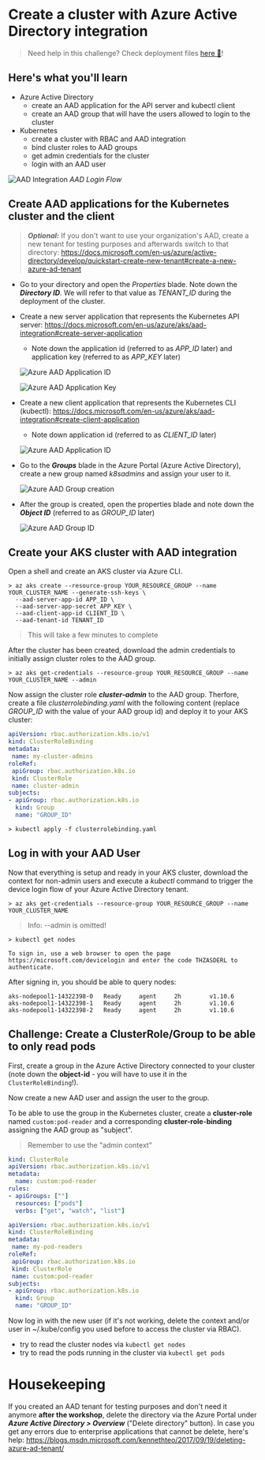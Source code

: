 # Create a cluster with Azure Active Directory integration #

> Need help in this challenge? Check deployment files [here :blue_book:](hints/yaml/challenge-aad)!

## Here's what you'll learn ##

- Azure Active Directory
  - create an AAD application for the API server and kubectl client
  - create an AAD group that will have the users allowed to login to the cluster
- Kubernetes
  - create a cluster with RBAC and AAD integration
  - bind cluster roles to AAD groups
  - get admin credentials for the cluster
  - login with an AAD user

![AAD Integration](/img/aad_k8s.png)
*AAD Login Flow*

## Create AAD applications for the Kubernetes cluster and the client ##

> ***Optional:*** If you don't want to use your organization's AAD, create a new tenant for testing purposes and afterwards switch to that directory: <https://docs.microsoft.com/en-us/azure/active-directory/develop/quickstart-create-new-tenant#create-a-new-azure-ad-tenant>

- Go to your directory and open the *Properties* blade. Note down the ***Directory ID***. We will refer to that value as *TENANT_ID* during the deployment of the cluster.

- Create a new server application that represents the Kubernetes API server: <https://docs.microsoft.com/en-us/azure/aks/aad-integration#create-server-application>
  - Note down the application id (referred to as *APP_ID* later) and application key (referred to as *APP_KEY* later)
  
   ![Azure AAD Application ID](img/application-id.png)

   ![Azure AAD Application Key](img/application-key.png)

- Create a new client application that represents the Kubernetes CLI (kubectl): <https://docs.microsoft.com/en-us/azure/aks/aad-integration#create-client-application>
  - Note down application id (referred to as *CLIENT_ID* later)

   ![Azure AAD Application ID](img/application-id-client.png)
   
- Go to the ***Groups*** blade in the Azure Portal (Azure Active Directory), create a new group named *k8sadmins* and assign your user to it.

   ![Azure AAD Group creation](img/k8sadmin-group.png)

- After the group is created, open the properties blade and note down the ***Object ID*** (referred to as *GROUP_ID* later)

   ![Azure AAD Group ID](img/k8sadmin-group-id.png)

## Create your AKS cluster with AAD integration ##

Open a shell and create an AKS cluster via Azure CLI.

```Shell
> az aks create --resource-group YOUR_RESOURCE_GROUP --name YOUR_CLUSTER_NAME --generate-ssh-keys \
  --aad-server-app-id APP_ID \
  --aad-server-app-secret APP_KEY \
  --aad-client-app-id CLIENT_ID \
  --aad-tenant-id TENANT_ID
```

> This will take a few minutes to complete

After the cluster has been created, download the admin credentials to initially assign cluster roles to the AAD group.

```Shell
> az aks get-credentials --resource-group YOUR_RESOURCE_GROUP --name YOUR_CLUSTER_NAME --admin
```

Now assign the cluster role ***cluster-admin*** to the AAD group. Therfore, create a file *clusterrolebinding.yaml* with the following content (replace *GROUP_ID* with the value of your AAD group id) and deploy it to your AKS cluster:

```YAML
apiVersion: rbac.authorization.k8s.io/v1
kind: ClusterRoleBinding
metadata:
 name: my-cluster-admins
roleRef:
 apiGroup: rbac.authorization.k8s.io
 kind: ClusterRole
 name: cluster-admin
subjects:
- apiGroup: rbac.authorization.k8s.io
  kind: Group
  name: "GROUP_ID"
```

```Shell
> kubectl apply -f clusterrolebinding.yaml
```

## Log in with your AAD User ##

Now that everything is setup and ready in your AKS cluster, download the context for non-admin users and execute a *kubectl* command to trigger the device login flow of your Azure Active Directory tenant.

```Shell
> az aks get-credentials --resource-group YOUR_RESOURCE_GROUP --name YOUR_CLUSTER_NAME
```

> Info: --admin is omitted!

```Shell
> kubectl get nodes

To sign in, use a web browser to open the page https://microsoft.com/devicelogin and enter the code THZASDERL to authenticate.
```
After signing in, you should be able to query nodes:

```Shell
aks-nodepool1-14322398-0   Ready     agent     2h        v1.10.6
aks-nodepool1-14322398-1   Ready     agent     2h        v1.10.6
aks-nodepool1-14322398-2   Ready     agent     2h        v1.10.6
```

## Challenge: Create a ClusterRole/Group to be able to only read pods ##

First, create a group in the Azure Active Directory connected to your cluster (note down the **object-id** - you will have to use it in the `ClusterRoleBinding`!).

Now create a new AAD user and assign the user to the group.

To be able to use the group in the Kubernetes cluster, create a **cluster-role** named `custom:pod-reader` and a corresponding **cluster-role-binding** assigning the AAD group as "subject".

> Remember to use the "admin context"

```yaml
kind: ClusterRole
apiVersion: rbac.authorization.k8s.io/v1
metadata:
  name: custom:pod-reader
rules:
- apiGroups: [""]
  resources: ["pods"]
  verbs: ["get", "watch", "list"]
```

```yaml
apiVersion: rbac.authorization.k8s.io/v1
kind: ClusterRoleBinding
metadata:
 name: my-pod-readers
roleRef:
 apiGroup: rbac.authorization.k8s.io
 kind: ClusterRole
 name: custom:pod-reader
subjects:
- apiGroup: rbac.authorization.k8s.io
  kind: Group
  name: "GROUP_ID"
```

Now log in with the new user (if it's not working, delete the context and/or user in ~/.kube/config you used before to access the cluster via RBAC).
- try to read the cluster nodes via `kubectl get nodes`
- try to read the pods running in the cluster via `kubectl get pods`

# Housekeeping #

If you created an AAD tenant for testing purposes and don't need it anymore **after the workshop**, delete the directory via the Azure Portal under ***Azure Active Directory > Overview*** ("Delete directory" button).
In case you get any errors due to enterprise applications that cannot be delete, here's help: <https://blogs.msdn.microsoft.com/kennethteo/2017/09/19/deleting-azure-ad-tenant/>